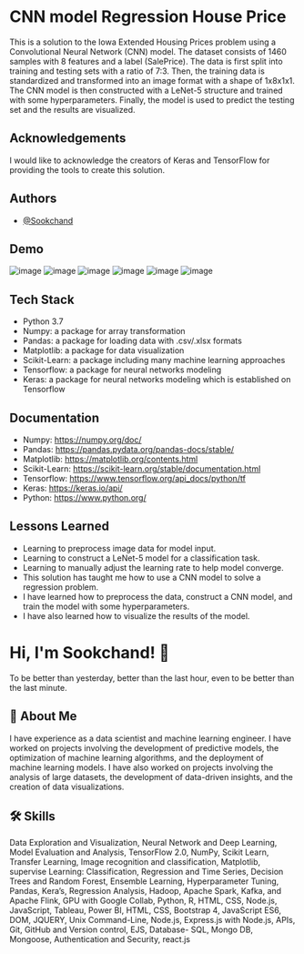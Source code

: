 
#  CNN model Regression House Price
This is a solution to the Iowa Extended Housing Prices problem using a Convolutional Neural Network (CNN) model. The dataset consists of 1460 samples with 8 features and a label (SalePrice). The data is first split into training and testing sets with a ratio of 7:3. Then, the training data is standardized and transformed into an image format with a shape of 1x8x1x1. The CNN model is then constructed with a LeNet-5 structure and trained with some hyperparameters. Finally, the model is used to predict the testing set and the results are visualized.
## Acknowledgements
I would like to acknowledge the creators of Keras and TensorFlow for providing the tools to create this solution.
## Authors

- [@Sookchand](https://github.com/Sookchand)


## Demo
![image](https://user-images.githubusercontent.com/34344439/210138853-8c5ae6fb-e572-441e-aab5-a8f1564971b3.png)
![image](https://user-images.githubusercontent.com/34344439/210138872-de2dd306-3f45-495f-960b-a145499f512b.png)
![image](https://user-images.githubusercontent.com/34344439/210138890-86c3e53b-e241-4958-a3b6-5124bc847f3d.png)
![image](https://user-images.githubusercontent.com/34344439/210138904-b6bb519d-5cd5-46d5-b4ed-0bfd7741a716.png)
![image](https://user-images.githubusercontent.com/34344439/210138914-950b9430-44f3-4fde-9cce-3b795649c847.png)
![image](https://user-images.githubusercontent.com/34344439/210138962-b2ec522d-dfdd-4a44-ae69-7253d39d4fd7.png)

## Tech Stack
- Python 3.7
- Numpy: a package for array transformation
- Pandas: a package for loading data with .csv/.xlsx formats
- Matplotlib: a package for data visualization
- Scikit-Learn: a package including many machine learning approaches
- Tensorflow: a package for neural networks modeling
- Keras: a package for neural networks modeling which is established on Tensorflow
## Documentation
- Numpy: https://numpy.org/doc/
- Pandas: https://pandas.pydata.org/pandas-docs/stable/
- Matplotlib: https://matplotlib.org/contents.html
- Scikit-Learn: https://scikit-learn.org/stable/documentation.html
- Tensorflow: https://www.tensorflow.org/api_docs/python/tf
- Keras: https://keras.io/api/
- Python: https://www.python.org/
## Lessons Learned
- Learning to preprocess image data for model input.
- Learning to construct a LeNet-5 model for a classification task.
- Learning to manually adjust the learning rate to help model converge. 
- This solution has taught me how to use a CNN model to solve a regression problem. 
- I have learned how to preprocess the data, construct a CNN model, and train the model with some hyperparameters.
- I have also learned how to visualize the results of the model.
# Hi, I'm Sookchand! 👋

To be better than yesterday, better than the last hour, even to be better than the last
minute.
## 🚀 About Me
I have experience as a data scientist and machine learning engineer. I have worked on
projects involving the development of predictive models, the optimization of machine
learning algorithms, and the deployment of machine learning models. I have also worked on
projects involving the analysis of large datasets, the development of data-driven insights,
and the creation of data visualizations.
## 🛠 Skills
Data Exploration and Visualization, Neural Network and Deep Learning, Model Evaluation
and Analysis, TensorFlow 2.0, NumPy, Scikit Learn, Transfer Learning, Image recognition and
classification, Matplotlib, supervise Learning: Classification, Regression and Time Series,
Decision Trees and Random Forest, Ensemble Learning, Hyperparameter Tuning, Pandas,
Kera’s, Regression Analysis, Hadoop, Apache Spark, Kafka, and Apache Flink, GPU with
Google Collab, Python, R, HTML, CSS, Node.js, JavaScript, Tableau, Power BI, HTML, CSS,
Bootstrap 4, JavaScript ES6, DOM, JQUERY, Unix Command-Line, Node.js, Express.js with Node.js,
APIs, Git, GitHub and Version control, EJS, Database- SQL, Mongo DB, Mongoose, Authentication and
Security, react.js
